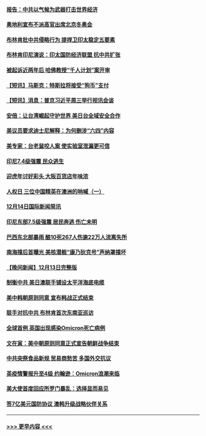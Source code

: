 #### [报告：中共以气候为武器打击世界经济](../pages/prog202/a103293872.md?t=12150150) 
#### [奥地利宣布不派高官出席北京冬奥会](../pages/prog202/a103293822.md?t=12150150) 
#### [布林肯批中共侵略行为 提捍卫印太稳定五要素](../pages/prog202/a103293718.md?t=12150150) 
#### [布林肯印尼演说：印太国防经济联盟 抗中共扩张](../pages/prog202/a103293797.md?t=12150150) 
#### [被起诉近两年后 哈佛教授“千人计划”案开审](../pages/prog202/a103293644.md?t=12150150) 
#### [【短讯】马斯克：特斯拉将接受“狗币”支付](../pages/prog202/a103293781.md?t=12150150) 
#### [【短讯】消息：普京习近平周三举行视讯会谈](../pages/prog202/a103293716.md?t=12150150) 
#### [安倍：让台湾崛起守护世界 美日台全域安全合作](../pages/prog202/a103293689.md?t=12150150) 
#### [美议员要求迪士尼解释：为何删涉“六四”内容](../pages/prog202/a103293639.md?t=12150150) 
#### [美专家：台老鼠咬人案 使实验室泄漏更可信](../pages/prog202/a103293561.md?t=12150150) 
#### [印尼7.4级强震 民众逃生](../pages/prog202/a103293524.md?t=12150150) 
#### [迎虎年讨好彩头 大阪百货店年味浓](../pages/prog202/a103293518.md?t=12150150) 
#### [人权日 三位中国精英在澳洲的呐喊（一）](../pages/prog202/a103293534.md?t=12150150) 
#### [12月14日国际新闻简讯](../pages/prog202/a103293485.md?t=12150150) 
#### [印尼东部7.5级强震 居民奔逃 伤亡未明](../pages/prog202/a103293372.md?t=12150150) 
#### [巴西东北部暴雨 酿10死267人伤逾22万人流离失所](../pages/prog202/a103293104.md?t=12150150) 
#### [南海撞后首曝光 美核潜舰“康乃狄克号”声纳罩撞坏](../pages/prog202/a103293163.md?t=12150150) 
#### [【晚间新闻】12月13日完整版](../pages/prog202/a103293106.md?t=12150150) 
#### [制衡中共 美日澳联手铺设太平洋海底电缆](../pages/prog202/a103292776.md?t=12150150) 
#### [美中韩朝原则同意 宣布韩战正式结束](../pages/prog202/a103292747.md?t=12150150) 
#### [联手对抗中共 布林肯首次东南亚巡访](../pages/prog202/a103292811.md?t=12150150) 
#### [全球首例 英国出现感染Omicron死亡病例](../pages/prog202/a103292708.md?t=12150150) 
#### [文在寅：美中朝原则同意正式宣告朝鲜战争结束](../pages/prog202/a103292768.md?t=12150150) 
#### [中共突祭食品新规 贸易商愁苦 多国外交抗议](../pages/prog202/a103292629.md?t=12150150) 
#### [英疫情警报升至4级 约翰逊：Omicron浪潮来临](../pages/prog202/a103292510.md?t=12150150) 
#### [美大使首度回应所罗门暴乱：选择显而易见](../pages/prog202/a103292454.md?t=12150150) 
#### [签7亿美元国防协议 澳韩升级战略伙伴关系](../pages/prog202/a103292527.md?t=12150150) 

----
#### [ >>> 更早内容 <<< ](../indexes/prog202-earlier.md)
